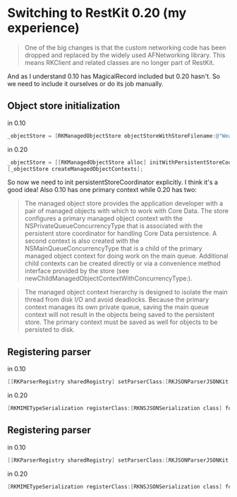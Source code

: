 # Switching to RestKit 0.20 (my experience)

>   One of the big changes is that the custom networking code has been dropped and replaced by the widely used AFNetworking library. This means RKClient and related classes are no longer part of RestKit.

And as I understand 0.10 has MagicalRecord included but 0.20 hasn't. So we need to include it ourselves or do its job manually.

## Object store initialization

in 0.10
```  objective-c
_objectStore = [RKManagedObjectStore objectStoreWithStoreFilename:@"WeatherApp.sqlite"];
```

in 0.20
```  objective-c
_objectStore = [[RKManagedObjectStore alloc] initWithPersistentStoreCoordinator:self.persistentStoreCoordinator];
[_objectStore createManagedObjectContexts];
```

So now we need to init persistentStoreCoordinator explicitly. I think it's a good idea!
Also 0.10 has one primary context while 0.20 has two:

>   The managed object store provides the application developer with a pair of managed objects with which to work with Core Data. The store configures a primary managed object context with the NSPrivateQueueConcurrencyType that is associated with the persistent store coordinator for handling Core Data persistence. A second context is also created with the NSMainQueueConcurrencyType that is a child of the primary managed object context for doing work on the main queue. Additional child contexts can be created directly or via a convenience method interface provided by the store (see newChildManagedObjectContextWithConcurrencyType:).

>   The managed object context hierarchy is designed to isolate the main thread from disk I/O and avoid deadlocks. Because the primary context manages its own private queue, saving the main queue context will not result in the objects being saved to the persistent store. The primary context must be saved as well for objects to be persisted to disk.

## Registering parser

in 0.10
```  objective-c
[[RKParserRegistry sharedRegistry] setParserClass:[RKJSONParserJSONKit class] forMIMEType:@"text/html"];
```

in 0.20
```  objective-c
[RKMIMETypeSerialization registerClass:[RKNSJSONSerialization class] forMIMEType:@"text/html"];
```

## Registering parser

in 0.10
```  objective-c
[[RKParserRegistry sharedRegistry] setParserClass:[RKJSONParserJSONKit class] forMIMEType:@"text/html"];
```

in 0.20
```  objective-c
[RKMIMETypeSerialization registerClass:[RKNSJSONSerialization class] forMIMEType:@"text/html"];
```


